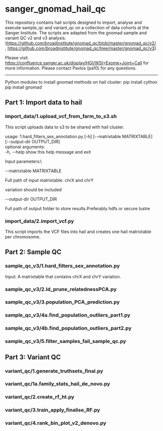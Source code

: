 # sanger_gnomad_hail_qc

This repository contains hail scripts designed to import, analyse and execute sample_qc and variant_qc on a collection of data cohorts at the Sanger Institute.
The scripts are adapted from the gnomad sample and variant QC v2 and v3 analysis. (https://github.com/broadinstitute/gnomad_qc/blob/master/gnomad_qc/v2/ , https://github.com/broadinstitute/gnomad_qc/tree/master/gnomad_qc/v3).

Please visit https://confluence.sanger.ac.uk/display/HGI/WSI+Exome+Joint+Call for more information.
Please contact Pavlos (pa10) for any questions.

---

Python modules to install gnomad methods on hail cluster:
pip install cython
pip install gnomad

## Part 1: Import data to hail

### import_data/1.upload_vcf_from_farm_to_s3.sh

This script uploads data to s3 to be shared with hail cluster.

usage: 1.hard_filters_sex_annotation.py [-h] [--matrixtable MATRIXTABLE]\
[--output-dir OUTPUT_DIR]\
optional arguments:\
-h, --help show this help message and exit

Input parameters:\

--matrixtable MATRIXTABLE

Full path of input matrixtable. chrX and chrY

variation should be included

--output-dir OUTPUT_DIR

Full path of output folder to store results.Preferably hdfs or secure lustre

### import_data/2.import_vcf.py

This script imports the VCF files into hail and creates one hail matrixtable per chromosome.

## Part 2: Sample QC

### sample_qc_v3/1.hard_filters_sex_annotation.py

Input: A matrixtable that contains chrX and chrY variation.

### sample_qc_v3/2.ld_prune_relatednessPCA.py

### sample_qc_v3/3.population_PCA_prediction.py

### sample_qc_v3/4a.find_population_outliers_part1.py

### sample_qc_v3/4b.find_population_outliers_part2.py

### sample_qc_v3/5.filter_samples_fail_sample_qc.py

## Part 3: Variant QC

### variant_qc/1.generate_truthsets_final.py

### variant_qc/1a.family_stats_hail_de_novo.py

### variant_qc/2.create_rf_ht.py

### variant_qc/3.train_apply_finalise_RF.py

### variant_qc/4.rank_bin_plot_v2_denovo.py

